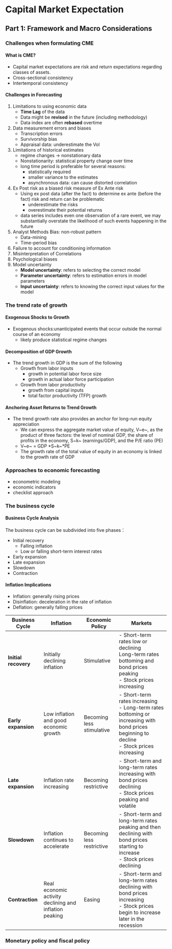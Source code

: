 # Capital Market Expectation

## Part 1: Framework and Macro Considerations

### Challenges when formulating CME

#### What is CME?

- Capital market expectations are risk and return expectations regarding  classes of assets.
- Cross-sectional consistency
- Intertemporal consistency

#### Challenges in Forecasting

1. Limitations to using economic data
   - **Time Lag** of the data
   - Data might be **revised** in the future (including methodology)
   - Data index are often **rebased** overtime
2. Data measurement errors and biases
   - Transcription errors
   - Survivorship bias
   - Appraisal data: underestimate the Vol
3. Limitations of historical estimates
    - regime changes -> nonstationary data
    - Nonstationarity: statistical property change over time
    - long time period is preferable for several reasons:
       - statistically required
       - smaller variance to the estimates
       - asynchronous data: can cause distorted correlation
4. Ex Post risk as a biased risk measure of Ex Ante risk
    - Using ex post data (after the fact) to determine ex ante (before the fact) risk and return can be problematic
      - underestimate the risks
      - overestimate their potential returns
    - data series includes even one observation of a rare event, we may substantially overstate the likelihood of such events happening in the future
5. Analyst Methods Bias: non-robust pattern
    - Data-mining
    - Time-period bias
6. Failure to account for conditioning information
7. Misinterpretation of Correlations
8. Psychological biases
9. Model uncertainty
    - **Model uncertainty**: refers to selecting the correct model
    - **Parameter uncertainty**: refers to estimation errors in model parameters
    - **Input uncertainty**: refers to knowing the correct input values for the model

### The trend rate of growth

#### Exogenous Shocks to Growth

- Exogenous shocks:unanticipated events that occur outside the normal course of an economy
  - likely produce statistical regime changes

#### Decomposition of GDP Growth

- The trend growth in GDP is the sum of the following
  - Growth from labor inputs
    - growth in potential labor force size
    - growth in actual labor force participation
  - Growth from labor productivity
    - growth from capital inputs
    - total factor productivity (TFP) growth

#### Anchoring Asset Returns to Trend Growth

- The trend growth rate also provides an anchor for long-run equity appreciation
  - We can express the aggregate market value of equity, V~e~, as the product of three factors: the level of nominal GDP, the share of profits in the economy, S~k~ (earnings/GDP), and the P/E ratio (PE)
  - V~e~ = GDP *S~k~*PE
  - The growth rate of the total value of equity in an economy is linked to the growth rate of GDP

### Approaches to economic forecasting

- econometric modeling
- economic indicators
- checklist approach

### The business cycle

#### Business Cycle Analysis

The business cycle can be subdivided into five phases：

- Initial recovery
  - Falling inflation
  - Low or falling short-term interest rates
- Early expansion
- Late expansion
- Slowdown
- Contraction

#### Inflation Implications

- Inflation: generally rising prices
- Disinflation: deceleration in the rate of inflation
- Deflation: generally falling prices

| Business Cycle   | Inflation                                              | Economic Policy           | Markets                                                      |
| ---------------- | ------------------------------------------------------ | ------------------------- | ------------------------------------------------------------ |
| **Initial recovery** | Initially declining inflation                          | Stimulative               | - Short-term rates low or declining <br/>Long-term rates bottoming and bond prices peaking<br/>- Stock prices increasing |
| **Early expansion**  | Low inflation and good economic growth                 | Becoming less stimulative | - Short-term rates increasing<br/>- Long-term rates bottoming or increasing with bond prices beginning to decline<br/>- Stock prices increasing |
| **Late expansion**   | Inflation rate increasing                              | Becoming restrictive      | - Short-term and long-term rates increasing with bond prices declining<br/>- Stock prices peaking and volatile |
| **Slowdown**         | Inflation continues to accelerate                      | Becoming less restrictive | - Short-term and long-term rates peaking and then declining with bond prices starting to increase<br/>- Stock prices declining |
| **Contraction**      | Real economic activity declining and inflation peaking | Easing                    | - Short-term and long-term rates declining with bond prices increasing<br/>- Stock prices begin to increase later in the recession |

### Monetary policy and fiscal policy
